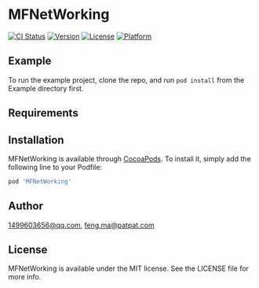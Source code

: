 # MFNetWorking

[![CI Status](https://img.shields.io/travis/1499603656@qq.com/MFNetWorking.svg?style=flat)](https://travis-ci.org/1499603656@qq.com/MFNetWorking)
[![Version](https://img.shields.io/cocoapods/v/MFNetWorking.svg?style=flat)](https://cocoapods.org/pods/MFNetWorking)
[![License](https://img.shields.io/cocoapods/l/MFNetWorking.svg?style=flat)](https://cocoapods.org/pods/MFNetWorking)
[![Platform](https://img.shields.io/cocoapods/p/MFNetWorking.svg?style=flat)](https://cocoapods.org/pods/MFNetWorking)

## Example

To run the example project, clone the repo, and run `pod install` from the Example directory first.

## Requirements

## Installation

MFNetWorking is available through [CocoaPods](https://cocoapods.org). To install
it, simply add the following line to your Podfile:

```ruby
pod 'MFNetWorking'
```

## Author

1499603656@qq.com, feng.ma@patpat.com

## License

MFNetWorking is available under the MIT license. See the LICENSE file for more info.
